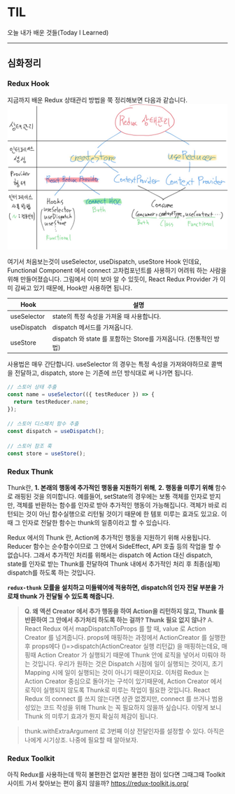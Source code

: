 # TIL
오늘 내가 배운 것들(Today I Learned)   


---------------------------------------

## 심화정리

### Redux Hook
지금까지 배운 Redux 상태관리 방법을 쭉 정리해보면 다음과 같습니다. 
![Redux State Management Diagram](https://github.com/LimEunSeop/TIL-React-Framework/blob/master/assets/A-1.JPG?raw=true)

여기서 처음보는것이 useSelector, useDispatch, useStore Hook 인데요, Functional Component 에서 connect 고차컴포넌트를 사용하기 어려워 하는 사람을 위해 만들어졌습니다. 그림에서 이미 보아 알 수 있듯이, React Redux Provider 가 이미 감싸고 있기 때문에, Hook만 사용하면 됩니다.

| Hook | 설명 |
|--|--|
| useSelector | state의 특정 속성을 가져올 때 사용합니다. |
| useDispatch | dispatch 메서드를 가져옵니다. |
| useStore | dispatch 와 state 를 포함하는 Store를 가져옵니다. (전통적인 방법) |

사용법은 매우 간단합니다. useSelector 의 경우는 특정 속성을 가져와야하므로 콜백을 전달하고, dispatch, store 는 기존에 쓰던 방식대로 써 나가면 됩니다.
```javascript
// 스토어 상태 추출
const name = useSelector(({ testReducer }) => {
  return testReducer.name;
});

// 스토어 디스패치 함수 추출
const dispatch = useDispatch();

// 스토어 참조 훅
const store = useStore();

```

### Redux Thunk
Thunk란, **1. 본래의 행동에 추가적인 행동을 지원하기 위해**, **2. 행동을 미루기 위해** 함수로 래핑된 것을 의미합니다. 예를들어, setState의 경우에는 보통 객체를 인자로 받지만, 객체를 반환하는 함수를 인자로 받아 추가적인 행동이 가능해집니다. 객체가 바로 리턴되는 것이 아닌 함수실행으로 리턴될 것이기 때문에 한 템포 미루는 효과도 있고요. 이때 그 인자로 전달한 함수는 thunk의 일종이라고 할 수 있습니다.

Redux 에서의 Thunk 란, Action에 추가적인 행동을 지원하기 위해 사용됩니다. Reducer 함수는 순수함수이므로 그 안에서 SideEffect, API 호출 등의 작업을 할 수 없습니다. 그래서 추가적인 처리를 위해서는 dispatch 에 Action 대신 dispatch, state를 인자로 받는 Thunk를 전달하여 Thunk 내에서 추가적인 처리 후 최종(실제) dispatch를 하도록 하는 것입니다.

**`redux-thunk` 모률을 설치하고 미들웨어에 적용하면, dispatch의 인자 전달 부분을 가로채 thunk 가 전달될 수 있도록 해줍니다.**

> **Q. 왜 액션 Creator 에서 추가 행동을 하여 Action을 리턴하지 않고, Thunk 를 반환하여 그 안에서 추가처리 하도록 하는 걸까? Thunk 필요 없지 않나?**
> A. React Redux 에서 mapDispatchToProps 를 할 때, value 로 Action Creator 를 넘겨줍니다. props에 매핑하는 과정에서 ActionCreator 를 실행한 후 props에다 ()=>dispatch(ActionCreator 실행 리턴값) 을 매핑하는데요, 매핑때 Action Creator 가 실행되기 때문에 Thunk 안에 로직을 넣어서 미뤄야 하는 것입니다. 우리가 원하는 것은 Dispatch 시점에 일이 실행되는 것이지, 초기 Mapping 시에 일이 실행되는 것이 아니기 때문이지요. 이처럼 Redux 는 Action Creator 중심으로 돌아가는 구석이 있기때문에, Action Creator 에서 로직이 실행되지 않도록 Thunk로 미루는 작업이 필요한 것입니다. React Redux 의 connect 를 쓰지 않는다면 상관 없겠지만, connect 를 쓰거나 범용성있는 코드 작성을 위해 Thunk 는 꼭 필요하지 않을까 싶습니다. 이렇게 보니 Thunk 의 미루기 효과가 뭔지 확실히 체감이 됩니다.

> thunk.withExtraArgument 로 3번째 이상 전달인자를 설정할 수 있다. 아직은 나에게 시기상조. 나중에 필요할 때 알아보자.

### Redux Toolkit
아직 Redux를 사용하는데 딱히 불편한건 없지만 불편한 점이 있다면 그때그때 Toolkit 사이트 가서 찾아보는 편이 옳지 않을까?
https://redux-toolkit.js.org/